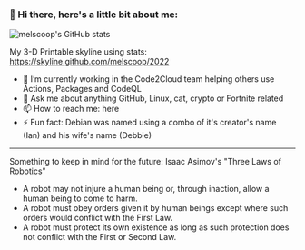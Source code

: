 ### 👋 Hi there, here's a little bit about me:

<!--
**melscoop/melscoop** is a ✨ _special_ ✨ repository because its `README.md` (this file) appears on your GitHub profile. 
--> 

![melscoop's GitHub stats](https://github-readme-stats.vercel.app/api?username=melscoop&show_icons=true)

My 3-D Printable skyline using stats: https://skyline.github.com/melscoop/2022

- 🔭 I’m currently working in the Code2Cloud team helping others use Actions, Packages and CodeQL
- 💬 Ask me about anything GitHub, Linux, cat, crypto or Fortnite related 
- 📫 How to reach me: here
- ⚡ Fun fact: Debian was named using a combo of it's creator's name (Ian) and his wife's name (Debbie) 

<!-- - RIP [Deb(Ian) Murdock](https://www.zdnet.com/article/debian-linux-founder-ian-murdock-dies-at-42-cause-unknown/) -->


---

Something to keep in mind for the future: Isaac Asimov's "Three Laws of Robotics" 
- A robot may not injure a human being or, through inaction, allow a human being to come to harm.
- A robot must obey orders given it by human beings except where such orders would conflict with the First Law.
- A robot must protect its own existence as long as such protection does not conflict with the First or Second Law.
